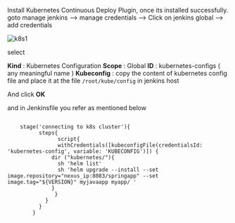 Install Kubernetes Continuous Deploy Plugin, once its installed successfully. goto manage jenkins --> manage credentials --> Click on jenkins global --> add credentials

![k8s1](https://user-images.githubusercontent.com/29688323/136548689-520f667a-073c-4005-a71b-8ecc0f51f307.JPG)
  
select 

**Kind** : Kubernetes Configuration 
**Scope** : Global
**ID** : kubernetes-configs ( any meaningful name )
**Kubeconfig** : copy the content of kubernetes config file and place it at the file ```/root/kube/config``` in jenkins host 

And click **OK**

and in Jenkinsfile you refer as mentioned below 

```

	stage('connecting to k8s cluster'){
		  steps{
	            script{
	    		withCredentials([kubeconfigFile(credentialsId: 'kubernetes-config', variable: 'KUBECONFIG')]) {
			  dir ("kubernetes/"){  
				sh 'helm list'
				sh 'helm upgrade --install --set image.repository="nexus_ip:8083/springapp" --set image.tag="${VERSION}" myjavaapp myapp/ ' 
			  }
		       } 
		    }		
		  }
		}
```
